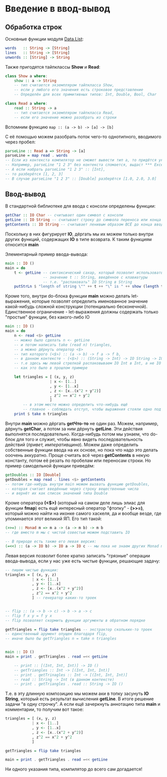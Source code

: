 # Введение в ввод-вывод

## Обработка строк

Основные функции модуля [Data.List](https://hackage.haskell.org/package/base-4.10.1.0/docs/Data-List.html):
```haskell
words   :: String -> [String]
lines   :: String -> [String]
unwords :: [String] -> String
```
Также пригодятся тайпклассы **Show** и **Read**:

```haskell
class Show a where:
    show :: a -> String
    -- тип считается экземпляром тайпкласса Show,
    -- если у любого его значения есть строковое представление
    -- Определён для всех примитивных типов: Int, Double, Bool, Char

class Read a where:
    read :: String -> a
    -- тип считается экземпляром тайпкласса Read,
    -- если его значение можно разобрать из строки
```

Вспомним функцию `map :: (a -> b) -> [a] -> [b]`

С её помощью можем разобрать поток чего-то однотипного, вводимого через пробел:

```haskell
parseLine :: Read a => String -> [a]
parseLine = map read . words
-- Если из контекста компилятор не сможет вывести тип a, то придётся указать его вручную.
-- Например, parseLine "1 2 3" без контекста сломается, выдаст *** Exception: Prelude.read: no parse
-- А если набрать parseLine "1 2 3" :: [Int],
-- то разберётся [1, 2, 3]
-- В случае parseLine "1 2 3" :: [Double] разберётся [1.0, 2.0, 3.0]
```

## Ввод-вывод

В стандартной библиотеке для ввода с консоли определены функции:
```haskell
getChar :: IO Char -- считывает один символ с консоли
getLine :: IO String -- считывает строку до символа переноса или конца ввода
getContents :: IO String -- считывает ленивым образом ВСЁ до конца ввода
```

Поскольку в них фигурирует **IO**, дёргать мы их можем только внутри других функций, содержащих **IO** в типе возврата. К таким функциям относится **main**

Элементарный пример ввода-вывода:
```haskell
main :: IO ()
main = do
    t <- getLine -- синтаксический сахар, который позволит использовать
                 -- значение t :: String, введённое с клавиатуры
                 -- т.е. "распаковать" IO String в String
    putStrLn $ "length of string \"" ++ t ++ "\" is " ++ show (length t)
```

Кроме того, внутри do-блока функции **main** можно делать let-выражения, которые позволят определить именованное значение какой-нибудь сложной конструкции (потенциально бесконечной). Единственное ограничение - let-выражения должны содержать только "простые" функции, без какого-либо IO

```haskell
main :: IO ()
main = do
    n <- read <$> getLine 
    -- можно было сделать n <- getLine
    -- и потом написать take (read n) triangles,
    -- а можно дёрнуть оператор <$>
    -- тип которого (<$>) :: (a -> b) -> f a -> f b,
    -- в данном контексте - (<$>) :: (String -> Int) -> IO String -> IO Int
    -- т.е здесь мы левой стрелкой распаковываем IO Int в Int, а не IO String в String,
    -- как это было в прошлом примере

    let triangles = [ (x, y, z) 
                    | x <- [1..]
                    , y <- [1..x]
                    , z <- [x..(x^2 + y^2)]
                    , z^2 == x^2 + y^2 
                    ]
        -- в этом месте можно определить что-нибудь ещё
        -- главное - соблюдать отступ, чтобы выражения стояли одно под другим
    print $ take n triangles
```

Внутри **main** можно дёргать **getЧто-то** не один раз. Можем, например, дёрнуть **getChar**, а потом за ним дёрнуть **getLine**. Эти действия выполнятся последовательно. Когда-нибудь потом мы узнаем, что do-блок для того и служит, чтобы явно видеть последовательность действий (*привет, императивщина*). Можем даже определить собственные функции ввода на их основе, но пока что надо это делать ооочень аккуратно. Проще считать всё через **getContents** в некую константу, потом её резать по пробелам или переносам строки. Но пример самодельной функции приведём:

```haskell
getDoubles :: IO [Double]
getDoubles = map read . lines <$> getContents
-- потом где-нибудь внутри main можем вызвать функцию getDoubles,
-- которая считает введённые через строку вещественные числа
-- и вернёт их как список значений типа Double
```

Кроме оператора **(<$>)** (который на самом деле лишь элиас для функции **fmap**) есть ещё интересный оператор "фтопку" - **(>>=)**, который можно найти на иконке самого хаскеля, да и вообще везде, где упоминается этот великий ЯП. Его тип такой:
```haskell
(>>=) :: Monad m => m a -> (a -> m b) -> m b
-- где вместо m мы с чистой совестью можем подставить IO

-- В природе есть также его левая версия:
(=<<) :: (a -> IO b) -> IO a -> IO c -- мы пока не знаем других Monad m, кроме IO
```

Левая версия позволит более кратко записать "грязные" операции ввода-вывода, если у нас уже есть чистые функции, решающие задачу:

``` haskell
-- пишем чистые функции:
triangles = [ (x, y, z) 
            | x <- [1..]
            , y <- [1..x]
            , z <- [x..(x^2 + y^2)]
            , z^2 == x^2 + y^2 
            ] -- генератор каких-то троек


-- flip :: (a -> b -> c) -> b -> a -> c
-- flip f x y = f y x
-- flip позволяет скормить функции аргументы в обратном порядке

getTriangles = flip take triangles -- экстрактор скольких-то троек
-- единственный арумент опущен благодаря flip,
-- иначе было бы getTriangles n = take n triangles


main :: IO ()
main = print . getTriangles . read =<< getLine

    -- print :: [(Int, Int, Int)] -> IO ()
    -- getTriangles :: Int -> [(Int, Int, Int)]
    -- print . getTrinagles :: Int -> [(Int, Int, Int)]
    -- read :: String -> Int (в данном контексте)
    -- print . getTriangles . read :: String -> IO ()

```

Т.е. в эту длинную композицию мы можем аки в топку засунуть **IO String**, который есть результат вычисления **getLine**. В итоге решение задачи "в одну строчку". А если ещё зачеркнуть аннотацию типа **main** и комментарии, то получим вот такое:
```haskell
triangles = [ (x, y, z) 
            | x <- [1..]
            , y <- [1..x]
            , z <- [x..(x^2 + y^2)]
            , z^2 == x^2 + y^2 
            ]

getTriangles = flip take triangles

main = print . getTriangles . read =<< getLine
```

Ни одного указания типа, компилятор до всего сам догадается!

